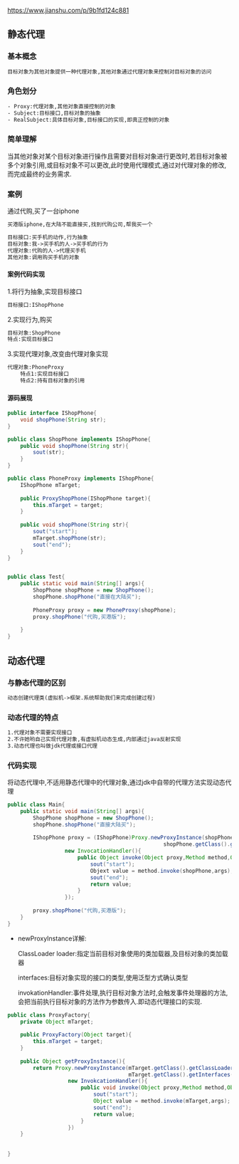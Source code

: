 https://www.jianshu.com/p/9b1fd124c881

## 静态代理

### 基本概念

```txt
目标对象为其他对象提供一种代理对象,其他对象通过代理对象来控制对目标对象的访问
```

### 角色划分

```txt
- Proxy:代理对象,其他对象直接控制的对象
- Subject:目标接口,目标对象的抽象
- RealSubject:具体目标对象,目标接口的实现,即真正控制的对象
```

### 简单理解

当其他对象对某个目标对象进行操作且需要对目标对象进行更改时,若目标对象被多个对象引用,或目标对象不可以更改,此时使用代理模式,通过对代理对象的修改,而完成最终的业务需求.

### 案例

通过代购,买了一台iphone

```txt
买港版iphone,在大陆不能直接买,找到代购公司,帮我买一个
```

```txt
目标接口:买手机的动作,行为抽象
目标对象:我->买手机的人->买手机的行为
代理对象:代购的人->代理买手机
其他对象:调用购买手机的对象
```

#### 案例代码实现

1.将行为抽象,实现目标接口

```txt
目标接口:IShopPhone
```

2.实现行为,购买

```txt
目标对象:ShopPhone
特点:实现目标接口
```

3.实现代理对象,改变由代理对象实现

```txt
代理对象:PhoneProxy
	特点1:实现目标接口
	特点2:持有目标对象的引用
```

#### 源码展现

```java
public interface IShopPhone{
    void shopPhone(String str);
}

public class ShopPhone implements IShopPhone{
    public void shopPhone(String str){
        sout(str);
    }
}

public class PhoneProxy implements IShopPhone{
    IShopPhone mTarget;
    
    public ProxyShopPhone(IShopPhone target){
        this.mTarget = target;
    }
    
    public void shopPhone(String str){
        sout("start");
        mTarget.shopPhone(str);
        sout("end");
    }
}


public class Test{
    public static void main(String[] args){
        ShopPhone shopPhone = new ShopPhone();
        shopPhone.shopPhone("直接在大陆买");
        
        PhoneProxy proxy = new PhoneProxy(shopPhone);
        proxy.shopPhone("代购,买港版");
        
    }
}

```

## 动态代理

### 与静态代理的区别

```txt
动态创建代理类(虚拟机->框架.系统帮助我们来完成创建过程)
```

### 动态代理的特点

```txt
1.代理对象不需要实现接口
2.不许她哟自己实现代理对象,有虚拟机动态生成,内部通过java反射实现
3.动态代理也叫做jdk代理或接口代理
```

### 代码实现

将动态代理中,不适用静态代理中的代理对象,通过jdk中自带的代理方法实现动态代理

```java
public class Main{
    public static void main(String[] args){
        ShopPhone shopPhone = new ShopPhone();
        shopPhone.shopPhone("直接大陆买");
        
        IShopPhone proxy = (IShopPhone)Proxy.newProxyInstance(shopPhone.getClass().getClassLoader(),
                                                 shopPhone.getClass().getInterfaces(),
                  new InvocationHandler(){
                      public Object invoke(Object proxy,Method method,Object[] args){
                          sout("start");
                          Objext value = method.invoke(shopPhone,args);
                          sout("end");
                          return value;
                      }                                
                  });
        
        proxy.shopPhone("代购,买港版");
    }
}
```

- newProxyInstance详解:

  ClassLoader loader:指定当前目标对象使用的类加载器,及目标对象的类加载器

  interfaces:目标对象实现的接口的类型,使用泛型方式确认类型

  invokationHandler:事件处理,执行目标对象方法时,会触发事件处理器的方法,会把当前执行目标对象的方法作为参数传入.即动态代理接口的实现.

```java
public class ProxyFactory{
    private Object mTarget;
    
    public ProxyFactory(Object target){
        this.mTarget = target;
    }
    
    public Object getProxyInstance(){
        return Proxy.newProxyInstance(mTarget.getClass().getClassLoader(),
                                      mTarget.getClass().getInterfaces(),
                   new InvokcationHandler(){
                       public void invoke(Object proxy,Method method,Object[] args){
                           sout("start");
                           Object value = method.invoke(mTarget,args);
                           sout("end");
                           return value;
                       }                       
                   })
    }
    
    
}
```

